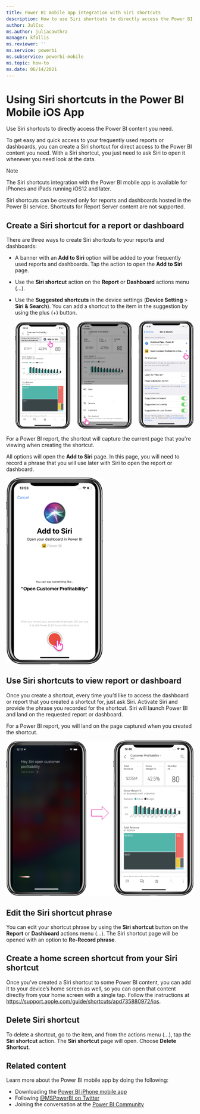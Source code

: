 ```yaml
---
title: Power BI mobile app integration with Siri shortcuts
description: How to use Siri shortcuts to directly access the Power BI content you need.
author: JulCsc
ms.author: juliacawthra
manager: kfollis
ms.reviewer: ''
ms.service: powerbi
ms.subservice: powerbi-mobile
ms.topic: how-to
ms.date: 06/14/2021
---
```

# Using Siri shortcuts in the Power BI Mobile iOS App

Use Siri shortcuts to directly access the Power BI content you need.

To get easy and quick access to your frequently used reports or dashboards, you can create a Siri shortcut for direct access to the Power BI content you need. With a Siri shortcut, you just need to ask Siri to open it whenever you need look at the data.

> [!NOTE]
> The Siri shortcuts integration with the Power BI mobile app is available for iPhones and iPads running iOS12 and later.
>
> Siri shortcuts can be created only for reports and dashboards hosted in the Power BI service. Shortcuts for Report Server content are not supported.

## Create a Siri shortcut for a report or dashboard

There are three ways to create Siri shortcuts to your reports and dashboards:

- A banner with an **Add to Siri** option will be added to your frequently used reports and dashboards. Tap the action to open the **Add to Siri** page.
    
- Use the **Siri shortcut** action on the **Report** or **Dashboard** actions menu (...).
    
- Use the **Suggested shortcuts** in the device settings (**Device Setting** > **Siri & Search**). You can add a shortcut to the item in the suggestion by using the plus (+) button.
     
     ![Create a shortcut](./media/mobile-apps-ios-siri-search/power-bi-siri-create-shortcut.png)

For a Power BI report, the shortcut will capture the current page that you're viewing when creating the shortcut. 

All options will open the **Add to Siri** page. In this page, you will need to record a phrase that you will use later with Siri to open the report or dashboard. 
   
![Add to Siri page](./media/mobile-apps-ios-siri-search/power-bi-siri-add-page.png)
    
## Use Siri shortcuts to view report or dashboard

Once you create a shortcut, every time you’d like to access the dashboard or report that you created a shortcut for, just ask Siri.
Activate Siri and provide the phrase you recorded for the shortcut. Siri will launch Power BI and land on the requested report or dashboard. 

For a Power BI report, you will land on the page captured when you created the shortcut.


  ![Siri launches Power BI to open the shortcut](./media/mobile-apps-ios-siri-search/power-bi-siri-open.png)
  

## Edit the Siri shortcut phrase 
You can edit your shortcut phrase by using the **Siri shortcut** button on the **Report** or **Dashboard** actions menu (...). The Siri shortcut page will be opened with an option to **Re-Record phrase**. 

## Create a home screen shortcut from your Siri shortcut 
Once you’ve created a Siri shortcut to some Power BI content, you can add it to your device’s home screen as well, so you can open that content directly from your home screen with a single tap. Follow the instructions at https://support.apple.com/guide/shortcuts/apd735880972/ios.

## Delete Siri shortcut 
To delete a shortcut, go to the item, and from the actions menu (...), tap the **Siri shortcut** action. The **Siri shortcut** page will open. Choose **Delete Shortcut**.

## Related content

Learn more about the Power BI mobile app by doing the following: 

* Downloading the [Power BI iPhone mobile app](https://go.microsoft.com/fwlink/?LinkId=522062)
* Following [@MSPowerBI on Twitter](https://twitter.com/MSPowerBI)
* Joining the conversation at the [Power BI Community](https://community.powerbi.com/)